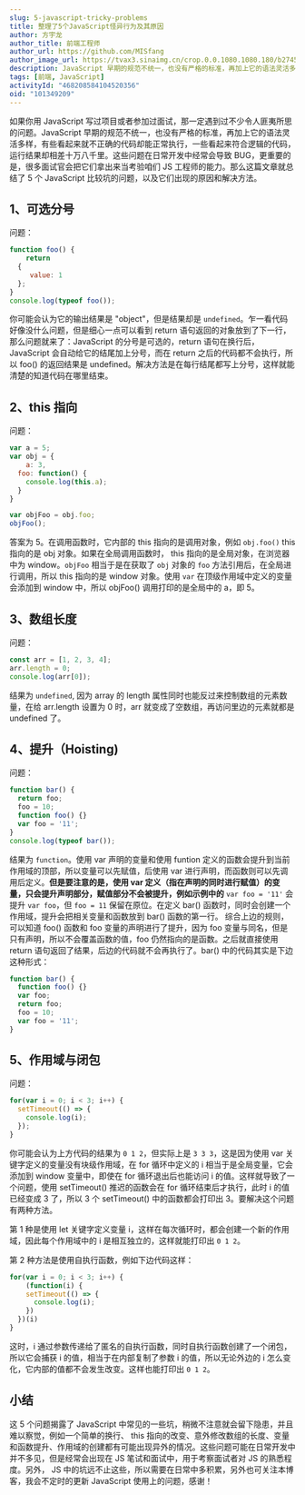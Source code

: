 ```yaml
---
slug: 5-javascript-tricky-problems
title: 整理了5个JavaScript怪异行为及其原因
author: 方宇龙
author_title: 前端工程师
author_url: https://github.com/MISfang
author_image_url: https://tvax3.sinaimg.cn/crop.0.0.1080.1080.180/b2745d44ly8g8s4muqeggj20u00u0n0k.jpg?KID=imgbed,tva&Expires=1582389585&ssig=EvXmyu%2FXsX
description: JavaScript 早期的规范不统一，也没有严格的标准，再加上它的语法灵活多样，有些看起来就不正确的代码却能正常执行，一些看起来符合逻辑的代码，运行结果却相差十万八千里。这些问题在日常开发中经常会导致 BUG，更重要的是，很多面试官会把它们拿出来当考验咱们 JS 工程师的能力。
tags: [前端, JavaScript]
activityId: "468208584104520356"
oid: "101349209"
---
```


如果你用 JavaScript 写过项目或者参加过面试，那一定遇到过不少令人匪夷所思的问题。JavaScript 早期的规范不统一，也没有严格的标准，再加上它的语法灵活多样，有些看起来就不正确的代码却能正常执行，一些看起来符合逻辑的代码，运行结果却相差十万八千里。这些问题在日常开发中经常会导致 BUG，更重要的是，很多面试官会把它们拿出来当考验咱们 JS 工程师的能力。那么这篇文章就总结了 5 个 JavaScript 比较坑的问题，以及它们出现的原因和解决方法。

<!-- truncate -->

## 1、可选分号

问题：

```javascript
function foo() {
	return
  {
     value: 1
  };
}
console.log(typeof foo());
```

你可能会认为它的输出结果是 "object"，但是结果却是 `undefined`。乍一看代码好像没什么问题，但是细心一点可以看到 return 语句返回的对象放到了下一行，那么问题就来了：JavaScript 的分号是可选的，return 语句在换行后，JavaScript 会自动给它的结尾加上分号，而在 return 之后的代码都不会执行，所以 foo() 的返回结果是 undefined。解决方法是在每行结尾都写上分号，这样就能清楚的知道代码在哪里结束。

## 2、this 指向

问题：

```javascript
var a = 5;
var obj = {
	a: 3,
  foo: function() {
    console.log(this.a);
  }
}

var objFoo = obj.foo;
objFoo();
```

答案为 5。在调用函数时，它内部的 this 指向的是调用对象，例如 `obj.foo()` this 指向的是 obj 对象。如果在全局调用函数时， this 指向的是全局对象，在浏览器中为 window。`objFoo` 相当于是在获取了 `obj` 对象的 `foo` 方法引用后，在全局进行调用，所以 this 指向的是 window 对象。使用  `var` 在顶级作用域中定义的变量会添加到 window 中，所以 objFoo() 调用打印的是全局中的 a，即 5。

## 3、数组长度

问题：

```javascript
const arr = [1, 2, 3, 4];
arr.length = 0;
console.log(arr[0]);
```

结果为 `undefined`, 因为 array 的 length 属性同时也能反过来控制数组的元素数量，在给 arr.length 设置为 0 时，arr 就变成了空数组，再访问里边的元素就都是 undefined 了。

## 4、提升（Hoisting)

问题：

```javascript
function bar() {
  return foo;
  foo = 10;
  function foo() {}
  var foo = '11';
}
console.log(typeof bar());
```

结果为 `function`。使用 var 声明的变量和使用 funtion 定义的函数会提升到当前作用域的顶部，所以变量可以先赋值，后使用 var 进行声明，而函数则可以先调用后定义。**但是要注意的是，使用 var 定义（指在声明的同时进行赋值）的变量，只会提升声明部分，赋值部分不会被提升，例如示例中的** `var foo = '11'` 会提升 `var foo`，但 `foo = 11` 保留在原位。在定义 bar() 函数时，同时会创建一个作用域，提升会把相关变量和函数放到 bar() 函数的第一行。 综合上边的规则，可以知道 foo() 函数和 foo 变量的声明进行了提升，因为 foo 变量与同名，但是只有声明，所以不会覆盖函数的值，foo 仍然指向的是函数。之后就直接使用 return 语句返回了结果，后边的代码就不会再执行了。bar() 中的代码其实是下边这种形式：

```javascript
function bar() {
  function foo() {}
  var foo;
  return foo;
  foo = 10;
  var foo = '11';
}
```

## 5、作用域与闭包

问题：

```javascript
for(var i = 0; i < 3; i++) {
  setTimeout(() => {
    console.log(i);
  });
}
```

你可能会认为上方代码的结果为 `0 1 2`，但实际上是 `3 3 3`，这是因为使用 var 关键字定义的变量没有块级作用域，在 for 循环中定义的 i 相当于是全局变量，它会添加到 window 变量中，即使在 for 循环退出后也能访问 i 的值。这样就导致了一个问题，使用 setTimeout() 推迟的函数会在 for 循环结束后才执行，此时 i 的值已经变成 3 了，所以 3 个 setTimeout() 中的函数都会打印出 3。要解决这个问题有两种方法。

第 1 种是使用 let 关键字定义变量 i，这样在每次循环时，都会创建一个新的作用域，因此每个作用域中的 i 是相互独立的，这样就能打印出 `0 1 2`。

第 2 种方法是使用自执行函数，例如下边代码这样：

```javascript
for(var i = 0; i < 3; i++) {
	(function(i) {
    setTimeout(() => {
      console.log(i);
    })
  })(i)
}
```

这时，i 通过参数传递给了匿名的自执行函数，同时自执行函数创建了一个闭包，所以它会捕获 i 的值，相当于在内部复制了参数 i 的值，所以无论外边的 i 怎么变化，它内部的值都不会发生改变。这样也能打印出 `0 1 2`。

## 小结

这 5 个问题揭露了 JavaScript 中常见的一些坑，稍微不注意就会留下隐患，并且难以察觉，例如一个简单的换行、 this 指向的改变、意外修改数组的长度、变量和函数提升、作用域的创建都有可能出现异外的情况。这些问题可能在日常开发中并不多见，但是经常会出现在 JS 笔试和面试中，用于考察面试者对 JS 的熟悉程度。另外， JS 中的坑远不止这些，所以需要在日常中多积累，另外也可关注本博客，我会不定时的更新 JavaScript 使用上的问题，感谢！